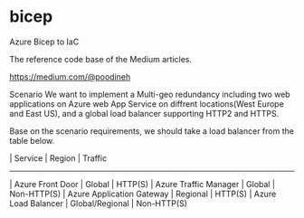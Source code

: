 # bicep
Azure Bicep to IaC

The reference code base of the Medium articles.

https://medium.com/@poodineh


Scenario
We want to implement a Multi-geo redundancy including two web applications on Azure web App Service on diffrent locations(West Europe and East US), and a global load balancer supporting HTTP2 and HTTPS.

Base on the scenario requirements, we should take a load balancer from the table below.

| Service                       | Region              | Traffic
____________________________________________________________________
| Azure Front Door              | Global              | HTTP(S)
| Azure Traffic Manager         | Global              | Non-HTTP(S)
| Azure Application Gateway     | Regional            | HTTP(S)
| Azure Load Balancer           | Global/Regional     | Non-HTTP(S)
